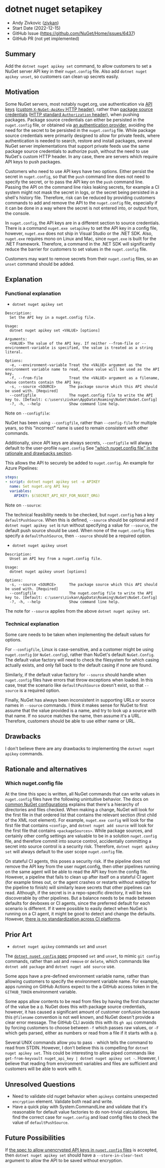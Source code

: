 # dotnet nuget setapikey

- Andy Zivkovic ([zivkan](https://github.com/zivkan))
- Start Date (2022-12-15)
- GitHub Issue (https://github.com/NuGet/Home/issues/6437)
- GitHub PR (not yet implemented)

## Summary

<!-- One-paragraph description of the proposal. -->

Add the `dotnet nuget apikey set` command, to allow customers to set a NuGet server API key in their `nuget.config` file.
Also add `dotnet nuget apikey unset`, so customers can clean up secrets easily.

## Motivation

<!-- Why are we doing this? What pain points does this solve? What is the expected outcome? -->

Some NuGet servers, most notably nuget.org, use authentication via [API keys](https://learn.microsoft.com/nuget/reference/nuget-config-file#apikeys) ([custom `X-NuGet-ApiKey` HTTP header](https://learn.microsoft.com/nuget/api/package-publish-resource#request-parameters)), rather than [package source credentials](https://learn.microsoft.com/nuget/reference/nuget-config-file#packagesourcecredentials) ([HTTP standard `Authorization` header)](https://developer.mozilla.org/docs/Web/HTTP/Headers/Authorization), when pushing packages.
Package source credentials can either be persisted in the `nuget.config` file, or obtained via [an authentication provider](https://learn.microsoft.com/en-us/nuget/reference/extensibility/nuget-cross-platform-authentication-plugin), avoiding the need for the secret to be persisted in the `nuget.config` file.
While package source credentials were primarily designed to allow for private feeds, where authentication is needed to search, restore and install packages, several NuGet server implementations that support private feeds use the same package source credentials to authorize push, without the need to use NuGet's custom HTTP header.
In any case, there are servers which require API keys to push packages.

Customers who need to use API keys have two options.
Either persist the secret in `nuget.config`, so that the `push` command line does not need to specify the secret, or to pass the API key on the `push` command line.
Passing the API on the command line risks leaking secrets, for example a CI system might not mask the secret in logs, or the secret being persisted in a shell's history file.
Therefore, risk can be reduced by providing customers commands to add and remove the API to the `nuget.config` file, especially if it can be done in a way where the secret is not entered into, or output from, the console.

In `nuget.config`, the API keys are in a different section to source credentials.
There is a command `nuget.exe setapikey` to set the API key in a config file, however, `nuget.exe` does not ship in Visual Studio or the .NET SDK.
Also, `nuget.exe` requires mono on Linux and Mac, since `nuget.exe` is built for the .NET Framework.
Therefore, a command in the .NET SDK will significantly reduce the barrier for customers to set values in the `nuget.config` file.

Customers may want to remove secrets from their `nuget.config` files, so an `unset` command should be added.

## Explanation

### Functional explanation

<!-- Explain the proposal as if it were already implemented and you're teaching it to another person. -->
<!-- Introduce new concepts, functional designs with real life examples, and low-fidelity mockups or  pseudocode to show how this proposal would look. -->

- `dotnet nuget apikey set`

```text
Description:
  Set the API key in a nuget.config file.

Usage:
  dotnet nuget apikey set <VALUE> [options]

Arguments:
  <VALUE> The value of the API key. If neither --from-file or --environment-variable is specified, the value is treated as a string literal.

Options:
  -e, --environment-variable Treat the <VALUE> argument as the environment variable name to read, whose value will be used as the API key.
  -f, --from-file            Treat the <VALUE> argument as a filename, whose contents contain the API key.
  -s, --source <SOURCE>      The package source which this API should be used with. [Required]
  --configfile               The nuget.config file to write the API key to. [Default: c:\users\zivkan\AppData\Roaming\NuGet\NuGet.Config]
  -?, -h, --help             Show command line help.
```

Note on `--configfile`:

NuGet has been using `--configfile`, rather than `--config-file` for multiple years, so this "incorrect" name is used to remain consistent with other commands.

Additionally, since API keys are always secrets, `--configfile` will always default to the user-profile `nuget.config`
See ["which nuget.config file" in the rationale and drawbacks section](#which-nugetconfig-file).

This allows the API to securely be added to `nuget.config`.
An example for Azure Pipelines:

```yaml
steps:
- script: dotnet nuget apikey set -e APIKEY
  name: Set nuget.org API key
  variables:
    APIKEY: $(SECRET_API_KEY_FOR_NUGET_ORG)
```

Note on `--source`:

The technical feasibility needs to be checked, but `nuget.config` has a key `defaultPushSource`.
When this is defined, `--source` should be optional and if `dotnet nuget apikey set` is run without specifying a value for `--source`, the default push source should be used.
When none of the `nuget.config` files specify a `defaultPushSource`, then `--source` should be a required option.

- `dotnet nuget apikey unset`

```text
Description:
  Unset an API key from a nuget.config file.

Usage:
  dotnet nuget apikey unset [options]

Options:
  -s, --source <SOURCE>      The package source which this API should be used with. [Required]
  --configfile               The nuget.config file to write the API key to. [Default: c:\users\zivkan\AppData\Roaming\NuGet\NuGet.Config]
  -?, -h, --help             Show command line help.
```

The note for `--source` applies from the above `dotnet nuget apikey set`.

### Technical explanation

<!-- Explain the proposal in sufficient detail with implementation details, interaction models, and clarification of corner cases. -->

Some care needs to be taken when implementing the default values for options.

For `--configfile`, Linux is case-sensitive, and a customer might be using `nuget.config` (or `NuGet.config`), rather than NuGet's default `NuGet.Config`.
The default value factory will need to check the filesystem for which casing actually exists, and only fall back to the default casing if none are found.

Similarly, if the default value factory for `--source` should handle when `nuget.config` files have errors that throw exceptions when loaded.
In this case, treat the scenario like `defaultPushSource` doesn't exist, so that `--source` is a required option.

Finally, NuGet has always been inconsistent in supporting URLs or source names in `--source` commands.
I think it makes sense for NuGet to first assume that the value provided is a name, and try to look up a source with that name.
If no source matches the name, then assume it's a URL.
Therefore, customers should be able to use either name or URL.

## Drawbacks

<!-- Why should we not do this? -->

I don't believe there are any drawbacks to implementing the `dotnet nuget apikey` commands.

## Rationale and alternatives

<!-- Why is this the best design compared to other designs? -->
<!-- What other designs have been considered and why weren't they chosen? -->
<!-- What is the impact of not doing this? -->

### Which nuget.config file

At the time this spec is written, all NuGet commands that can write values in `nuget.config` files have the following unintuitive behavior.
The docs on [common NuGet configurations](https://learn.microsoft.com/nuget/consume-packages/configuring-nuget-behavior) explains that there's a hierarchy of directories and files checked.
When making a change, NuGet will look for the first file in that ordered list that contains the relevant section (first child of the XML root element).
For example, `nuget.exe config` will look for the first file that contains `<config>`, and `dotnet nuget add source` will look for the first file that contains `<packageSources>`.
While package sources, and certainly other config settings are valuable to be in a solution `nuget.config` file, and therefore commit into source control, accidentally committing a secret into source control is a security risk.
Therefore, `dotnet nuget apikey set` will always default to the user scope `nuget.config` file.

On stateful CI agents, this poses a security risk.
If the pipeline does not remove the API key from the user nuget.config, then other pipelines running on the same agent will be able to read the API key from the config file.
However, a pipeline that fails to clean up after itself on a stateful CI agent (for example times out, or the agent crashes or restarts without waiting for the pipeline to finish) will similarly leave secrets that other pipelines can read.
Although, if the secret is in a repo-specific directory, it will be less discoverable by other pipelines.
But a balance needs to be made between defaults for devboxes or CI agents, since the preferred default for each scenario is different.
If it were possible to easily detect when NuGet is running on a CI agent, it might be good to detect and change the defaults.
However, [there is no standardization across CI platforms](https://adamj.eu/tech/2020/03/09/detect-if-your-tests-are-running-on-ci/).

## Prior Art

<!-- What prior art, both good and bad are related to this proposal? -->
<!-- Do other features exist in other ecosystems and what experience have their community had? -->
<!-- What lessons from other communities can we learn from? -->
<!-- Are there any resources that are relevant to this proposal? -->

- `dotnet nuget apikey` commands `set` and `unset`

The [`dotnet nuget config` spec](https://github.com/NuGet/Home/pull/12172) proposed `set` and `unset`, to mimic `git config` commands, rather than `add` and `remove` or `delete`, which commands like `dotnet add package` and `dotnet nuget add source` use.

Some apps have a pre-defined environment variable name, rather than allowing customers to specify the environment variable name.
For example, apps running on GitHub Actions expect to the a GitHub access token in the `GITHUB_TOKEN` environment variable.

Some apps allow contents to be read from files by having the first character of the value be a `@`.
NuGet does this with package source credentials, however, it has caused a significant amount of customer confusion because this `@filename` convention is not well known, and NuGet doesn't provide a clear error message.
The GitHub CLI avoids this with its `gh api` commands by forcing customers to choose between `-f` which passes raw values, or `-F` which gets parsed, either as numbers or read from a file if it starts with a `@`.

Several UNIX commands allow you to pass `-` which tells the command to read from STDIN.
However, I don't believe this is compelling for `dotnet nuget apikey set`.
This could be interesting to allow piped commands like `get-from-keyvault nuget_api_key | dotnet nuget apikey set -`.
However, I believe that reading from environment variables and files are sufficient and customers will be able to work with it.

## Unresolved Questions

<!-- What parts of the proposal do you expect to resolve before this gets accepted? -->
<!-- What parts of the proposal need to be resolved before the proposal is stabilized? -->
<!-- What related issues would you consider out of scope for this proposal but can be addressed in the future? -->

- Need to validate old nuget behavior when `apikeys` contains unexpected `encryption` element. Validate both read and write.
- Have a quick play with System.CommandLine and validate that it's reasonable for default value factories to do non-trivial calculations, like find the correct case for `nuget.config` and load config files to check the value of `defaultPushSource`.

## Future Possibilities

<!-- What future possibilities can you think of that this proposal would help with? -->

If [the spec to allow unencrypted API keys in `nuget.config` files](https://github.com/NuGet/Home/pull/12354) is accepted, then `dotnet nuget apikey set` should have a `--store-in-clear-text` argument to allow the API to be saved without encryption.
